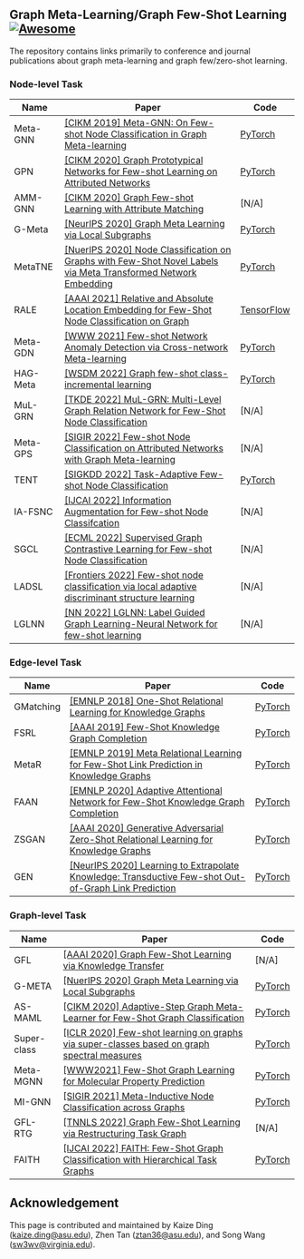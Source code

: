 ## Graph Meta-Learning/Graph Few-Shot Learning [![Awesome](https://cdn.rawgit.com/sindresorhus/awesome/d7305f38d29fed78fa85652e3a63e154dd8e8829/media/badge.svg)](https://github.com/sindresorhus/awesome)
The repository contains links primarily to conference and journal publications about graph meta-learning and graph few/zero-shot learning. 

### Node-level Task
|Name|Paper|Code
|---|---|---|
|Meta-GNN|[[CIKM 2019] Meta-GNN: On Few-shot Node Classification in Graph Meta-learning](https://arxiv.org/pdf/1905.09718.pdf)|[PyTorch](https://github.com/ChengtaiCao/Meta-GNN)
|GPN|[[CIKM 2020] Graph Prototypical Networks for Few-shot Learning on Attributed Networks](https://arxiv.org/pdf/2006.12739.pdf)|[PyTorch](https://github.com/kaize0409/GPN_Graph-Few-shot)
|AMM-GNN|[[CIKM 2020] Graph Few-shot Learning with Attribute Matching](http://www.public.asu.edu/~kding9/pdf/CIKM2020_AMM.pdf)|[N/A]
|G-Meta|[[NeurIPS 2020] Graph Meta Learning via Local Subgraphs](https://arxiv.org/pdf/2006.07889.pdf)|[PyTorch](https://github.com/mims-harvard/G-Meta)
|MetaTNE|[[NuerIPS 2020] Node Classification on Graphs with Few-Shot Novel Labels via Meta Transformed Network Embedding](https://arxiv.org/pdf/2007.02914.pdf)|[PyTorch](https://github.com/llan-ml/MetaTNE)
|RALE|[[AAAI 2021] Relative and Absolute Location Embedding for Few-Shot Node Classification on Graph](https://fangyuan1st.github.io/paper/AAAI21_RALE.pdf)|[TensorFlow](https://github.com/shuaiOKshuai/RALE)
|Meta-GDN|[[WWW 2021] Few-shot Network Anomaly Detection via Cross-network Meta-learning](https://dl.acm.org/doi/pdf/10.1145/3442381.3449922?casa_token=wAEWlJ-gzFoAAAAA:xy36Lut5RVBQhdraG2lfBauW6K-j-TTGfCqc622wdNZ2J1FhaHk3zJ2ezWhy1D3uPy1WXY7gd2Uy)|[PyTorch](https://github.com/kaize0409/Meta-GDN_AnomalyDetection)
|HAG-Meta|[[WSDM 2022] Graph few-shot class-incremental learning](https://dl.acm.org/doi/abs/10.1145/3488560.3498455)|[PyTorch](https://github.com/Zhen-Tan-dmml/GFCIL)
|MuL-GRN|[[TKDE 2022] MuL-GRN: Multi-Level Graph Relation Network for Few-Shot Node Classification](https://ieeexplore.ieee.org/stamp/stamp.jsp?tp=&arnumber=9779997)|[N/A]
|Meta-GPS|[[SIGIR 2022] Few-shot Node Classification on Attributed Networks with Graph Meta-learning](https://dl.acm.org/doi/pdf/10.1145/3477495.3531978)|[N/A]
|TENT|[[SIGKDD 2022] Task-Adaptive Few-shot Node Classification](https://arxiv.org/pdf/2206.11972.pdf)|[PyTorch](https://github.com/SongW-SW/TENT)
|IA-FSNC|[[IJCAI 2022] Information Augmentation for Few-shot Node Classifcation](https://www.ijcai.org/proceedings/2022/0500.pdf)|[N/A]
|SGCL|[[ECML 2022] Supervised Graph Contrastive Learning for Few-shot Node Classification](https://arxiv.org/pdf/2203.15936.pdf)|[N/A]
|LADSL|[[Frontiers 2022] Few-shot node classification via local adaptive discriminant structure learning](https://link.springer.com/article/10.1007/s11704-022-1259-6)|[N/A]
|LGLNN|[[NN 2022] LGLNN: Label Guided Graph Learning-Neural Network for few-shot learning](https://www.sciencedirect.com/science/article/pii/S0893608022003033?casa_token=mm5SdWStMbcAAAAA:Z6-LQAvuwIWHtd5LtkxZqTgEbnfwMkrKnIf3-i4q5LxM4M-AXO-6h7wsHleDZFA7NfmHyoU7)|[N/A]

### Edge-level Task
|Name|Paper|Code
|---|---|---|
|GMatching|[[EMNLP 2018] One-Shot Relational Learning for Knowledge Graphs](https://arxiv.org/pdf/1808.09040.pdf)|[PyTorch](https://github.com/xwhan/One-shot-Relational-Learning)
|FSRL|[[AAAI 2019] Few-Shot Knowledge Graph Completion](http://www.meng-jiang.com/pubs/fsrl-aaai20/fsrl-aaai20-paper.pdf)|[PyTorch](https://github.com/chuxuzhang/AAAI2020_FSRL)
|MetaR|[[EMNLP 2019] Meta Relational Learning for Few-Shot Link Prediction in Knowledge Graphs](https://aclanthology.org/D19-1431.pdf)|[PyTorch](https://github.com/AnselCmy/MetaR)
|FAAN|[[EMNLP 2020] Adaptive Attentional Network for Few-Shot Knowledge Graph Completion](https://arxiv.org/pdf/2010.09638.pdf)|[PyTorch](https://github.com/JiaweiSheng/FAAN)
|ZSGAN|[[AAAI 2020] Generative Adversarial Zero-Shot Relational Learning for Knowledge Graphs](https://arxiv.org/pdf/2001.02332.pdf)|[PyTorch](https://github.com/Panda0406/Zero-shot-knowledge-graph-relational-learning)
|GEN|[[NeurIPS 2020] Learning to Extrapolate Knowledge: Transductive Few-shot Out-of-Graph Link Prediction](https://arxiv.org/pdf/2006.06648.pdf)|[PyTorch](https://github.com/JinheonBaek/GEN)


### Graph-level Task
|Name|Paper|Code
|---|---|---|
|GFL|[[AAAI 2020] Graph Few-Shot Learning via Knowledge Transfer](http://www.meng-jiang.com/pubs/gfl-aaai20/gfl-aaai20-paper.pdf)|[N/A]
|G-META|[[NuerIPS 2020] Graph Meta Learning via Local Subgraphs](https://proceedings.neurips.cc/paper/2020/file/412604be30f701b1b1e3124c252065e6-Paper.pdf)|[PyTorch](https://github.com/mims-harvard/G-MetaL)
|AS-MAML|[[CIKM 2020] Adaptive-Step Graph Meta-Learner for Few-Shot Graph Classification](https://arxiv.org/pdf/2003.08246.pdf)|[PyTorch](https://github.com/NingMa-AI/AS-MAML)
|Super-class|[[ICLR 2020] Few-shot learning on graphs via super-classes based on graph spectral measures](https://arxiv.org/pdf/2002.12815.pdf)|[PyTorch](https://github.com/chauhanjatin10/GraphsFewShot)
|Meta-MGNN|[[WWW2021] Few-Shot Graph Learning for Molecular Property Prediction](https://dl.acm.org/doi/pdf/10.1145/3442381.3450112?casa_token=_7Jgn7QEFNQAAAAA:2R4orCHFYE8qdIhDeligmCMrMOa1jVyo6Gj8NGZlGhcQ0kGdrTDvhWeHy5rU7hO_Y0B-DEUO-l7s)|[PyTorch](https://github.com/zhichunguo/Meta-MGNN)
|MI-GNN|[[SIGIR 2021] Meta-Inductive Node Classification across Graphs](https://arxiv.org/pdf/2105.06725.pdf)|[PyTorch](https://github.com/WenZhihao666/MI-GNN)
|GFL-RTG|[[TNNLS 2022] Graph Few-Shot Learning via Restructuring Task Graph](https://ieeexplore.ieee.org/stamp/stamp.jsp?tp=&arnumber=9791434)|[N/A]
|FAITH|[[IJCAI 2022] FAITH: Few-Shot Graph Classification with Hierarchical Task Graphs](https://arxiv.org/pdf/2205.02435.pdf)|[PyTorch](https://github.com/SongW-SW/FAITH)
## Acknowledgement
This page is contributed and maintained by Kaize Ding (kaize.ding@asu.edu), Zhen Tan (ztan36@asu.edu), and Song Wang (sw3wv@virginia.edu).
